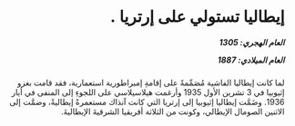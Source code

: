 <h1 dir="rtl">إيطاليا تستولي على إرتريا .</h1>

<h5 dir="rtl">العام الهجري:  1305

العام الميلادي: 1887

</h5>

<p dir="rtl">لما كانت إيطاليا الفاشية مُصَمِّمةً على إقامةِ إمبراطورية استعمارية، فقد قامت بغزو إثيوبيا في 3 تشرين الأول 1935 وأرغمت هيلاسيلاسي على اللجوءِ إلى المنفى في أيار 1936. وضَمَّت إيطاليا إثيوبيا إلى إرتريا التي كانت آنذاك مستعمرةً إيطاليةً، وضمَّت إلى الاثنين الصومال الإيطالي، وكونت من الثلاثة أفريقيا الشرقيةَ الإيطاليةَ.</p></br>
